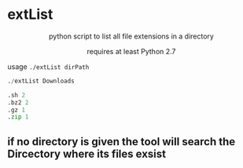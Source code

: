 # extList
<p align=center>python script to list all file extensions in a directory</p>



<p align=center>requires at least Python 2.7</p>

usage `./extList dirPath`


```python
./extList Downloads

.sh 2
.bz2 2
.gz 1
.zip 1
```


## if no directory is given the tool will search the Dircectory where its files exsist

